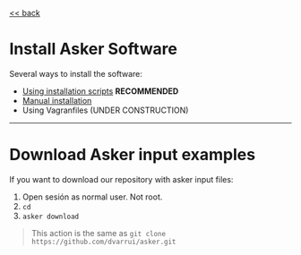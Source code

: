 
[<< back](../../README.md)

# Install Asker Software

Several ways to install the software:
* [Using installation scripts](scripts.md) **RECOMMENDED**
* [Manual installation](manual.md)
* Using Vagranfiles (UNDER CONSTRUCTION)

---

# Download Asker input examples

If you want to download our repository with asker input files:

1. Open sesión as normal user. Not root.
1. `cd`
1. `asker download`

> This action is the same as `git clone https://github.com/dvarrui/asker.git`
